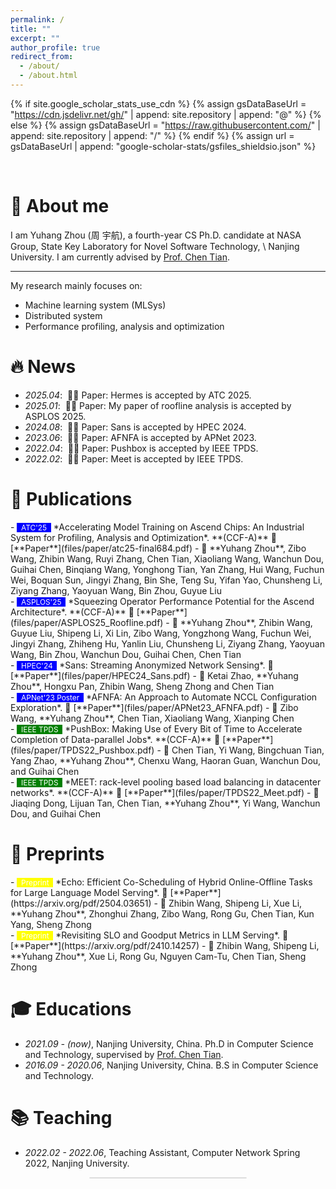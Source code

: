 ```yaml
---
permalink: /
title: ""
excerpt: ""
author_profile: true
redirect_from:
  - /about/
  - /about.html
---
```


{% if site.google_scholar_stats_use_cdn %}
{% assign gsDataBaseUrl = "https://cdn.jsdelivr.net/gh/" | append: site.repository | append: "@" %}
{% else %}
{% assign gsDataBaseUrl = "https://raw.githubusercontent.com/" | append: site.repository | append: "/" %}
{% endif %}
{% assign url = gsDataBaseUrl | append: "google-scholar-stats/gsfiles_shieldsio.json" %}

<span class='anchor' id='about-me'></span>

<br>


# 👋 About me
I am Yuhang Zhou (周 宇航), a fourth-year CS Ph.D. candidate at NASA Group, State Key Laboratory for Novel Software Technology, 
\\
Nanjing University. I am currently advised by [Prof. Chen Tian](https://cs.nju.edu.cn/tianchen/index.htm).  
<!-- This is my [CV](../files/yuhangzhou_CV.pdf). -->

---

My research mainly focuses on:
* Machine learning system (MLSys)
* Distributed system
* Performance profiling, analysis and optimization


# 🔥 News
- *2025.04*: &nbsp;🎉🎉 Paper: Hermes is accepted by ATC 2025.
- *2025.01*: &nbsp;🎉🎉 Paper: My paper of roofline analysis is accepted by ASPLOS 2025.
- *2024.08*: &nbsp;🎉🎉 Paper: Sans is accepted by HPEC 2024.
- *2023.06*: &nbsp;🎉🎉 Paper: AFNFA is accepted by APNet 2023.
- *2022.04*: &nbsp;🎉🎉 Paper: Pushbox is accepted by IEEE TPDS.
- *2022.02*: &nbsp;🎉🎉 Paper: Meet is accepted by IEEE TPDS.


# 📝 Publications
<div class='paper-box-text' markdown="1">
- <span style="background-color: blue; color: white; font-size: 0.85em;">&nbsp;
  ATC'25 &nbsp;</span>
  *Accelerating Model Training on Ascend Chips: An Industrial System for Profiling, Analysis and Optimization*. **(CCF-A)** 📄 [**Paper**](files/paper/atc25-final684.pdf)
  - 👤 **Yuhang Zhou**, Zibo Wang, Zhibin Wang, Ruyi Zhang, Chen Tian, Xiaoliang Wang, Wanchun Dou, Guihai Chen, Binqiang Wang, Yonghong Tian, Yan Zhang, Hui Wang, Fuchun Wei, Boquan Sun, Jingyi Zhang, Bin She, Teng Su, Yifan Yao, Chunsheng Li, Ziyang Zhang, Yaoyuan Wang, Bin Zhou, Guyue Liu
</div>

<div class='paper-box-text' markdown="1">
- <span style="background-color: blue; color: white; font-size: 0.85em;">&nbsp;
  ASPLOS'25 &nbsp;</span>
  *Squeezing Operator Performance Potential for the Ascend Architecture*. **(CCF-A)** 📄 [**Paper**](files/paper/ASPLOS25_Roofline.pdf)
  - 👤 **Yuhang Zhou**, Zhibin Wang, Guyue Liu, Shipeng Li, Xi Lin, Zibo Wang, Yongzhong Wang, Fuchun Wei, Jingyi Zhang, Zhiheng Hu, Yanlin Liu, Chunsheng Li, Ziyang Zhang, Yaoyuan Wang, Bin Zhou, Wanchun Dou, Guihai Chen, Chen Tian
</div>

<div class='paper-box-text' markdown="1">
- <span style="background-color: blue; color: white; font-size: 0.85em;">&nbsp;
  HPEC'24 &nbsp;</span>
  *Sans: Streaming Anonymized Network Sensing*. 📄 [**Paper**](files/paper/HPEC24_Sans.pdf)
  - 👤 Ketai Zhao, **Yuhang Zhou**, Hongxu Pan, Zhibin Wang, Sheng Zhong and Chen Tian
</div>

<div class='paper-box-text' markdown="1">
- <span style="background-color: blue; color: white; font-size: 0.85em;">&nbsp;
  APNet'23 Poster &nbsp;</span>
  *AFNFA: An Approach to Automate NCCL Configuration Exploration*. 📄 [**Paper**](files/paper/APNet23_AFNFA.pdf)
  - 👤 Zibo Wang, **Yuhang Zhou**, Chen Tian, Xiaoliang Wang, Xianping Chen
</div>

<div class='paper-box-text' markdown="1">
- <span style="background-color: green; color: white; font-size: 0.85em;">&nbsp;
  IEEE TPDS &nbsp;</span>
  *PushBox: Making Use of Every Bit of Time to Accelerate Completion of Data-parallel Jobs*. **(CCF-A)** 📄 [**Paper**](files/paper/TPDS22_Pushbox.pdf)
  - 👤 Chen Tian, Yi Wang, Bingchuan Tian, Yang Zhao, **Yuhang Zhou**, Chenxu Wang, Haoran Guan, Wanchun Dou, and Guihai Chen
</div>

<div class='paper-box-text' markdown="1">
- <span style="background-color: green; color: white; font-size: 0.85em;">&nbsp;
  IEEE TPDS &nbsp;</span>
  *MEET: rack-level pooling based load balancing in datacenter networks*. **(CCF-A)** 📄 [**Paper**](files/paper/TPDS22_Meet.pdf)
  - 👤 Jiaqing Dong, Lijuan Tan, Chen Tian, **Yuhang Zhou**, Yi Wang, Wanchun Dou, and Guihai Chen
</div>


# 📰 Preprints
<div class='paper-box-text' markdown="1">
- <span style="background-color: yellow; color: white; font-size: 0.85em;">&nbsp;
  Preprint &nbsp;</span>
  *Echo: Efficient Co-Scheduling of Hybrid Online-Offline Tasks for Large Language Model Serving*. 📄 [**Paper**](https://arxiv.org/pdf/2504.03651)
  - 👤 Zhibin Wang, Shipeng Li, Xue Li, **Yuhang Zhou**, Zhonghui Zhang, Zibo Wang, Rong Gu, Chen Tian, Kun Yang, Sheng Zhong
</div>

<div class='paper-box-text' markdown="1">
- <span style="background-color: yellow; color: white; font-size: 0.85em;">&nbsp;
  Preprint &nbsp;</span>
  *Revisiting SLO and Goodput Metrics in LLM Serving*. 📄 [**Paper**](https://arxiv.org/pdf/2410.14257)
  - 👤 Zhibin Wang, Shipeng Li, **Yuhang Zhou**, Xue Li, Rong Gu, Nguyen Cam-Tu, Chen Tian, Sheng Zhong
</div>

<!-- 
# 🎖 Honors and Awards
- *2024.12*: Received (my second) National Scholarship for Ph.D. students.
- *2022.12*: Received National Scholarship for Ph.D. students.
- *2017.12*: Awarded National Scholarship for Undergraduate students. -->

# 🎓 Educations
- *2021.09 - (now)*, Nanjing University, China. Ph.D in Computer Science and Technology, supervised by [Prof. Chen Tian](https://cs.nju.edu.cn/tianchen/index.htm).
- *2016.09 - 2020.06*, Nanjing University, China. B.S in Computer Science and Technology.

<!-- # 💻 Internships
- *2023.01 - (now)*, Huawei, China, supervised by Jingyi Zhang.
- *2022.07 - 2022.12*, Pengcheng Lab, China, supervised by Bingqiang Wang. -->

# 📚 Teaching
- *2022.02 - 2022.06*, Teaching Assistant, Computer Network Spring 2022, Nanjing University.

<!-- <div style="width: 250px; height: 250px; margin: auto; border: 1px solid #ddd; border-radius: 10px;">
  <script type="text/javascript" id="clstr_globe" src="https://clustrmaps.com/globe.js?d=qW1Hdbab0yqtSVhvkgvntv3GDKfftXspfZhTGV-XIWM"></script>
</div> -->

<div style="width: 250px; margin: auto; border: 1px solid #ddd; border-radius: 10px;">
  <script type="text/javascript" id="clustrmaps" src="//clustrmaps.com/map_v2.js?d=qW1Hdbab0yqtSVhvkgvntv3GDKfftXspfZhTGV-XIWM&cl=ffffff&w=a"></script>
</div>